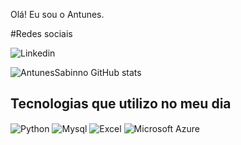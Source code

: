 Olá! Eu sou o Antunes.

#Redes sociais
<div style="display: inline_block">
 <img align="center" alt="Linkedin" src="https://img.shields.io/badge/LinkedIn-0077B5?style=for-the-badge&logo=linkedin&logoColor=white" />
</div>



![AntunesSabinno GitHub stats](https://github-readme-stats.vercel.app/api?username=AntunesSabinno&show_icons=true)



## Tecnologias que utilizo no meu dia

<div style="display: inline_block">
  <img align="center" alt="Python" src="https://img.shields.io/badge/Python-3776AB?style=for-the-badge&logo=python&logoColor=white" />
  <img align="center" alt="Mysql" src="https://img.shields.io/badge/MySQL-00000F?style=for-the-badge&logo=mysql&logoColor=white" />
  <img align="center" alt="Excel" src="https://img.shields.io/badge/Microsoft_Excel-217346?style=for-the-badge&logo=microsoft-excel&logoColor=white" />
  <img align="center" alt="Microsoft Azure" src="https://img.shields.io/badge/Microsoft_Azure-0089D6?style=for-the-badge&logo=microsoft-azure&logoColor=white" />
 
</div><br/>


